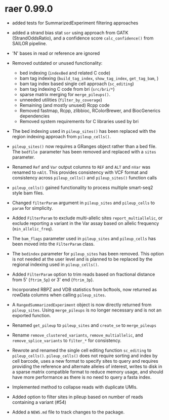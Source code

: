 # raer 0.99.0

* added tests for SummarizedExperiment filtering approaches 

* added a strand bias stat `sor` using approach from GATK (StrandOddsRatio), and
  a confidence score `calc_confidence()` from SAILOR pipeline.

* 'N' bases in read or reference are ignored 

* Removed outdated or unused functionality:
  - bed indexing (`indexBed` and related C code)
  - bam tag indexing (`build_tag_index`, `show_tag_index`, `get_tag_bam`, )
  - bam tag index based single cell approach (`sc_editing`)
  - bam tag indexing C code from bri (`src/bri/*`)
  - sparse matrix merging for `merge_pileups()`.
  - unneeded utilities (`filter_by_coverage`)
  - Remaining (and mostly unused) Rcpp code
  - Removed fastmap, Rcpp, zlibbioc, RColorBrewer, and BiocGenerics dependencies
  - Removed system requirements for C libraries used by bri
  
* The bed indexing used in `pileup_sites()` has been replaced with the region indexing approach from `pileup_cells()`. 

* `pileup_sites()` now requires a GRanges object rather than a bed file. The `bedfile `parameter has been removed and replaced with a `sites` parameter.  

* Renamed `Ref` and `Var` output columns to `REF` and `ALT` and `nVar` was renamed to `nAlt`. This provides consistency with VCF format and consistency across `pileup_cells()` and `pileup_sites()` function calls

* `pileup_cells()` gained functionality to process multiple smart-seq2 style bam files.

* Changed `filterParam` argument in `pileup_sites` and `pileup_cells` to `param` for simplicity.

* Added `FilterParam` to exclude multi-allelic sites `report_multiallelic`, or exclude reporting a variant in the Var assay based on allelic frequency (`min_allelic_freq`).

* The `bam_flags` parameter used in `pileup_sites` and `pileup_cells` has been moved into the `FilterParam` class. 

* The `bedindex` parameter for `pileup_sites` has been removed. This option is not needed
at the user level and is planned to be replaced by the regional indexing used in `pileup_cells()`.

* Added `FilterParam` option to trim reads based on fractional distance from 5' (`ftrim_5p`) or 3' end (`ftrim_3p`).

* Incorporated RBPZ and VDB statistics from bcftools, now returned as rowData columns 
when calling `pileup_sites`.

* A `RangedSummarizedExperiment` object is now directly returned from `pileup_sites`. Using `merge_pileups` is no longer necessary and is not an exported function. 

* Renamed `get_pileup` to `pileup_sites` and `create_se` to `merge_pileups`

* Rename `remove_clustered_variants`, `remove_multiallelic`, and `remove_splice_variants` 
  to `filter_*` for consistency.

* Rewrote and renamed the single cell editing function `sc_editing` to `pileup_cells()`. `pileup_cells()` does not require sorting and index by cell barcode, uses a new format to specify sites to query and requires providing the reference and alternate alleles of interest, writes to disk in a sparse matrix compatible format to reduce memory usage, and should have more performance as there is no need to query a fasta index. 

* Implemented method to collapse reads with duplicate UMIs.

* Added option to filter sites in pileup based on number of reads containing a variant (#54)

* Added a `NEWS.md` file to track changes to the package.
